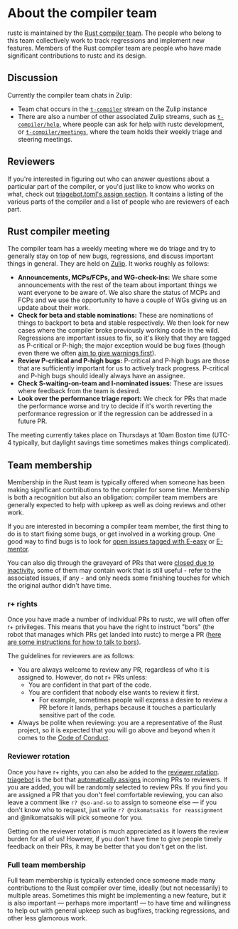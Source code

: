# About the compiler team

rustc is maintained by the [Rust compiler team][team]. The people who belong to
this team collectively work to track regressions and implement new features.
Members of the Rust compiler team are people who have made significant
contributions to rustc and its design.

[team]: https://www.rust-lang.org/governance/teams/compiler

## Discussion

Currently the compiler team chats in Zulip:

- Team chat occurs in the [`t-compiler`][zulip-t-compiler] stream on the Zulip instance
- There are also a number of other associated Zulip streams,
  such as [`t-compiler/help`][zulip-help], where people can ask for help
  with rustc development, or [`t-compiler/meetings`][zulip-meetings],
  where the team holds their weekly triage and steering meetings.

## Reviewers

If you're interested in figuring out who can answer questions about a
particular part of the compiler, or you'd just like to know who works on what,
check out [triagebot.toml's assign section][map].
It contains a listing of the various parts of the compiler and a list of people
who are reviewers of each part.

[map]: https://github.com/rust-lang/rust/blob/master/triagebot.toml

## Rust compiler meeting

The compiler team has a weekly meeting where we do triage and try to
generally stay on top of new bugs, regressions, and discuss important
things in general.
They are held on [Zulip][zulip-meetings]. It works roughly as follows:

- **Announcements, MCPs/FCPs, and WG-check-ins:** We share some
  announcements with the rest of the team about important things we want
  everyone to be aware of. We also share the status of MCPs and FCPs and we
  use the opportunity to have a couple of WGs giving us an update about
  their work.
- **Check for beta and stable nominations:** These are nominations of things to
  backport to beta and stable respectively.
  We then look for new cases where the compiler broke previously working
  code in the wild. Regressions are important issues to fix, so it's
  likely that they are tagged as P-critical or P-high; the major
  exception would be bug fixes (though even there we often [aim to give
  warnings first][procedure]).
- **Review P-critical and P-high bugs:** P-critical and P-high bugs are
  those that are sufficiently important for us to actively track
  progress. P-critical and P-high bugs should ideally always have an
  assignee.
- **Check S-waiting-on-team and I-nominated issues:** These are issues where feedback from
  the team is desired.
- **Look over the performance triage report:** We check for PRs that made the
    performance worse and try to decide if it's worth reverting the performance regression or if
    the regression can be addressed in a future PR.

The meeting currently takes place on Thursdays at 10am Boston time
(UTC-4 typically, but daylight savings time sometimes makes things
complicated).

[procedure]: ./bug-fix-procedure.md
[zulip-t-compiler]: https://rust-lang.zulipchat.com/#narrow/stream/131828-t-compiler
[zulip-help]: https://rust-lang.zulipchat.com/#narrow/stream/182449-t-compiler.2Fhelp
[zulip-meetings]: https://rust-lang.zulipchat.com/#narrow/stream/238009-t-compiler.2Fmeetings

## Team membership

Membership in the Rust team is typically offered when someone has been
making significant contributions to the compiler for some
time. Membership is both a recognition but also an obligation:
compiler team members are generally expected to help with upkeep as
well as doing reviews and other work.

If you are interested in becoming a compiler team member, the first
thing to do is to start fixing some bugs, or get involved in a working
group. One good way to find bugs is to look for
[open issues tagged with E-easy](https://github.com/rust-lang/rust/issues?q=is%3Aopen+is%3Aissue+label%3AE-easy)
or
[E-mentor](https://github.com/rust-lang/rust/issues?q=is%3Aopen+is%3Aissue+label%3AE-mentor).

You can also dig through the graveyard of PRs that were
[closed due to inactivity](https://github.com/rust-lang/rust/pulls?q=is%3Apr+label%3AS-inactive),
some of them may contain work that is still useful - refer to the
associated issues, if any - and only needs some finishing touches
for which the original author didn't have time.

### r+ rights

Once you have made a number of individual PRs to rustc, we will often
offer r+ privileges. This means that you have the right to instruct
"bors" (the robot that manages which PRs get landed into rustc) to
merge a PR
([here are some instructions for how to talk to bors][homu-guide]).

[homu-guide]: https://bors.rust-lang.org/

The guidelines for reviewers are as follows:

- You are always welcome to review any PR, regardless of who it is
  assigned to.  However, do not r+ PRs unless:
  - You are confident in that part of the code.
  - You are confident that nobody else wants to review it first.
    - For example, sometimes people will express a desire to review a
      PR before it lands, perhaps because it touches a particularly
      sensitive part of the code.
- Always be polite when reviewing: you are a representative of the
  Rust project, so it is expected that you will go above and beyond
  when it comes to the [Code of Conduct].

[Code of Conduct]: https://www.rust-lang.org/policies/code-of-conduct

### Reviewer rotation

Once you have r+ rights, you can also be added to the [reviewer rotation].
[triagebot] is the bot that [automatically assigns] incoming PRs to reviewers.
If you are added, you will be randomly selected to review
PRs. If you find you are assigned a PR that you don't feel comfortable
reviewing, you can also leave a comment like `r? @so-and-so` to assign
to someone else — if you don't know who to request, just write `r?
@nikomatsakis for reassignment` and @nikomatsakis will pick someone
for you.

[reviewer rotation]: https://github.com/rust-lang/rust/blob/36285c5de8915ecc00d91ae0baa79a87ed5858d5/triagebot.toml#L528-L577
[triagebot]: https://github.com/rust-lang/triagebot/
[automatically assigns]: https://forge.rust-lang.org/triagebot/pr-assignment.html

Getting on the reviewer rotation is much appreciated as it lowers the
review burden for all of us! However, if you don't have time to give
people timely feedback on their PRs, it may be better that you don't
get on the list.

### Full team membership

Full team membership is typically extended once someone made many
contributions to the Rust compiler over time, ideally (but not
necessarily) to multiple areas. Sometimes this might be implementing a
new feature, but it is also important — perhaps more important! — to
have time and willingness to help out with general upkeep such as
bugfixes, tracking regressions, and other less glamorous work.
